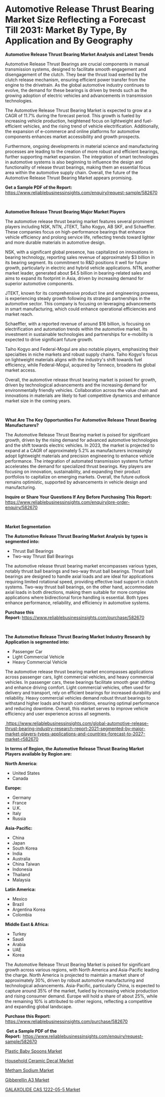 <p><h1>Automotive Release Thrust Bearing Market Size Reflecting a Forecast Till 2031: Market By Type, By Application and By Geography</h1></p><p><strong>Automotive Release Thrust Bearing Market Analysis and Latest Trends</strong></p>
<p><p>Automotive Release Thrust Bearings are crucial components in manual transmission systems, designed to facilitate smooth engagement and disengagement of the clutch. They bear the thrust load exerted by the clutch release mechanism, ensuring efficient power transfer from the engine to the drivetrain. As the global automotive industry continues to evolve, the demand for these bearings is driven by trends such as the growing adoption of electric vehicles and advancements in transmission technologies.</p><p>The Automotive Release Thrust Bearing Market is expected to grow at a CAGR of 11.7% during the forecast period. This growth is fueled by increasing vehicle production, heightened focus on lightweight and fuel-efficient vehicles, and the rising trend of vehicle electrification. Additionally, the expansion of e-commerce and online platforms for automotive components enhances market accessibility and growth prospects.</p><p>Furthermore, ongoing developments in material science and manufacturing processes are leading to the creation of more robust and efficient bearings, further supporting market expansion. The integration of smart technologies in automotive systems is also beginning to influence the design and functionality of release thrust bearings, making them an essential focus area within the automotive supply chain. Overall, the future of the Automotive Release Thrust Bearing Market appears promising.</p></p>
<p><strong>Get a Sample PDF of the Report:&nbsp;</strong> <a href="https://www.reliablebusinessinsights.com/enquiry/request-sample/582670?utm_campaign=835&utm_medium=2&utm_source=Github&utm_content=ia&utm_term=27092024&utm_id=automotive-release-thrust-bearing">https://www.reliablebusinessinsights.com/enquiry/request-sample/582670</a></p>
<p>&nbsp;</p>
<p><strong>Automotive Release Thrust Bearing Major Market Players</strong></p>
<p><p>The automotive release thrust bearing market features several prominent players including NSK, NTN, JTEKT, Taiho Kogyo, AB SKF, and Schaeffler. These companies focus on high-performance bearings that enhance vehicle efficiency and prolong service life, reflecting trends toward lighter and more durable materials in automotive design.</p><p>NSK, with a significant global presence, has capitalized on innovations in bearing technology, reporting sales revenue of approximately $3 billion in its bearing segment. Its commitment to R&D positions it well for future growth, particularly in electric and hybrid vehicle applications. NTN, another market leader, generated about $4.5 billion in bearing-related sales and aims to expand its footprint in Asia, driven by increasing demand for superior automotive components.</p><p>JTEKT, known for its comprehensive product line and engineering prowess, is experiencing steady growth following its strategic partnerships in the automotive sector. This company is focusing on leveraging advancements in smart manufacturing, which could enhance operational efficiencies and market reach.</p><p>Schaeffler, with a reported revenue of around $16 billion, is focusing on electrification and automation trends within the automotive market. Its investment in sustainable technologies and partnerships for e-mobility is expected to drive significant future growth.</p><p>Taiho Kogyo and Federal-Mogul are also notable players, emphasizing their specialties in niche markets and robust supply chains. Taiho Kogyo's focus on lightweight materials aligns with the industry's shift towards fuel efficiency, while Federal-Mogul, acquired by Tenneco, broadens its global market access.</p><p>Overall, the automotive release thrust bearing market is poised for growth, driven by technological advancements and the increasing demand for environmentally friendly vehicles. Collaboration across the value chain and innovations in materials are likely to fuel competitive dynamics and enhance market size in the coming years.</p></p>
<p>&nbsp;</p>
<p><strong>What Are The Key Opportunities For Automotive Release Thrust Bearing Manufacturers?</strong></p>
<p><p>The Automotive Release Thrust Bearing market is poised for significant growth, driven by the rising demand for advanced automotive technologies and the shift towards electric vehicles. In 2023, the market is projected to expand at a CAGR of approximately 5.2% as manufacturers increasingly adopt lightweight materials and precision engineering to enhance vehicle performance. The integration of automated transmission systems further accelerates the demand for specialized thrust bearings. Key players are focusing on innovation, sustainability, and expanding their product portfolios to capitalize on emerging markets. Overall, the future outlook remains optimistic, supported by advancements in vehicle design and manufacturing.</p></p>
<p><strong>Inquire or Share Your Questions If Any Before Purchasing This Report:</strong> <a href="https://www.reliablebusinessinsights.com/enquiry/pre-order-enquiry/582670?utm_campaign=835&utm_medium=2&utm_source=Github&utm_content=ia&utm_term=27092024&utm_id=automotive-release-thrust-bearing">https://www.reliablebusinessinsights.com/enquiry/pre-order-enquiry/582670</a></p>
<p>&nbsp;</p>
<p><strong>Market Segmentation</strong></p>
<p><strong>The Automotive Release Thrust Bearing Market Analysis by types is segmented into:</strong></p>
<p><ul><li>Thrust Ball Bearings</li><li>Two-way Thrust Ball Bearings</li></ul></p>
<p><p>The automotive release thrust bearing market encompasses various types, notably thrust ball bearings and two-way thrust ball bearings. Thrust ball bearings are designed to handle axial loads and are ideal for applications requiring limited rotational speed, providing effective load support in clutch systems. Two-way thrust ball bearings, on the other hand, accommodate axial loads in both directions, making them suitable for more complex applications where bidirectional force handling is essential. Both types enhance performance, reliability, and efficiency in automotive systems.</p></p>
<p><strong>Purchase this Report:&nbsp;</strong><a href="https://www.reliablebusinessinsights.com/purchase/582670?utm_campaign=835&utm_medium=2&utm_source=Github&utm_content=ia&utm_term=27092024&utm_id=automotive-release-thrust-bearing">https://www.reliablebusinessinsights.com/purchase/582670</a></p>
<p>&nbsp;</p>
<p><strong>The Automotive Release Thrust Bearing Market Industry Research by Application is segmented into:</strong></p>
<p><ul><li>Passenger Car</li><li>Light Commercial Vehicle</li><li>Heavy Commercial Vehicle</li></ul></p>
<p><p>The automotive release thrust bearing market encompasses applications across passenger cars, light commercial vehicles, and heavy commercial vehicles. In passenger cars, these bearings facilitate smooth gear shifting and enhance driving comfort. Light commercial vehicles, often used for delivery and transport, rely on efficient bearings for increased durability and reliability. Heavy commercial vehicles demand robust thrust bearings to withstand higher loads and harsh conditions, ensuring optimal performance and reducing downtime. Overall, this market serves to improve vehicle efficiency and user experience across all segments.</p></p>
<p><a href="https://www.reliablebusinessinsights.com/global-automotive-release-thrust-bearing-industry-research-report-2021-segmented-by-major-market-players-types-applications-and-countries-forecast-to-2027-market-r582670?utm_campaign=835&utm_medium=2&utm_source=Github&utm_content=ia&utm_term=27092024&utm_id=automotive-release-thrust-bearing">&nbsp;https://www.reliablebusinessinsights.com/global-automotive-release-thrust-bearing-industry-research-report-2021-segmented-by-major-market-players-types-applications-and-countries-forecast-to-2027-market-r582670</a></p>
<p><strong>In terms of Region, the Automotive Release Thrust Bearing Market Players available by Region are:</strong></p>
<p>
    <p> <strong> North America: </strong>
        <ul>
            <li>United States</li>
            <li>Canada</li>
        </ul>
        </p> 
    <p> <strong> Europe: </strong>
        <ul>
            <li>Germany</li>
            <li>France</li>
            <li>U.K.</li>
            <li>Italy</li>
            <li>Russia</li>
        </ul>
        </p> 
    <p> <strong> Asia-Pacific: </strong>
        <ul>
            <li>China</li>
            <li>Japan</li>
            <li>South Korea</li>
            <li>India</li>
            <li>Australia</li>
            <li>China Taiwan</li>
            <li>Indonesia</li>
            <li>Thailand</li>
            <li>Malaysia</li>
        </ul>
        </p> 
    <p> <strong> Latin America: </strong>
        <ul>
            <li>Mexico</li>
            <li>Brazil</li>
            <li>Argentina Korea</li>
            <li>Colombia</li>
        </ul>
        </p> 
    <p> <strong> Middle East & Africa: </strong>
        <ul>
            <li>Turkey</li>
            <li>Saudi</li>
            <li>Arabia</li>
            <li>UAE</li>
            <li>Korea</li>
        </ul>
    </p>
    </p>
<p><p>The Automotive Release Thrust Bearing Market is poised for significant growth across various regions, with North America and Asia-Pacific leading the charge. North America is projected to maintain a market share of approximately 30%, driven by robust automotive manufacturing and technological advancements. Asia-Pacific, particularly China, is expected to capture around 35% of the market, fueled by increasing vehicle production and rising consumer demand. Europe will hold a share of about 25%, while the remaining 10% is attributed to other regions, reflecting a competitive and expanding global landscape.</p></p>
<p><strong>Purchase this Report: </strong><a href="https://www.reliablebusinessinsights.com/purchase/582670?utm_campaign=835&utm_medium=2&utm_source=Github&utm_content=ia&utm_term=27092024&utm_id=automotive-release-thrust-bearing">https://www.reliablebusinessinsights.com/purchase/582670</a></p>
<p>&nbsp;<strong>Get a Sample PDF of the Report:&nbsp;&nbsp;</strong><a href="https://www.reliablebusinessinsights.com/enquiry/request-sample/582670?utm_campaign=835&utm_medium=2&utm_source=Github&utm_content=ia&utm_term=27092024&utm_id=automotive-release-thrust-bearing">https://www.reliablebusinessinsights.com/enquiry/request-sample/582670</a></p>
<p><strong></strong></p>
<p><p><a href="https://issuu.com/reportprime-2/docs/plastic-baby-spoons-market-size-203_a2a7e7775baf64?utm_campaign=835&utm_medium=2&utm_source=Github&utm_content=ia&utm_term=27092024&utm_id=automotive-release-thrust-bearing">Plastic Baby Spoons Market</a></p><p><a href="https://issuu.com/reportprime-2/docs/household-ceramic-decal-market-size_b228e54beaa154?utm_campaign=835&utm_medium=2&utm_source=Github&utm_content=ia&utm_term=27092024&utm_id=automotive-release-thrust-bearing">Household Ceramic Decal Market</a></p><p><a href="https://www.linkedin.com/pulse/exploring-metham-sodium-market-dynamics-global-trends-future-qfxwf?utm_campaign=835&utm_medium=2&utm_source=Github&utm_content=ia&utm_term=27092024&utm_id=automotive-release-thrust-bearing">Metham Sodium Market</a></p><p><a href="https://www.linkedin.com/pulse/future-trajectory-gibberellin-a3-market-emerging-trends-0dj0f?utm_campaign=835&utm_medium=2&utm_source=Github&utm_content=ia&utm_term=27092024&utm_id=automotive-release-thrust-bearing">Gibberellin A3 Market</a></p><p><a href="https://github.com/ryanbell8967/Market-Research-Report-List-1/blob/main/galaxolide-cas-1222-05-5-market.md?utm_campaign=835&utm_medium=2&utm_source=Github&utm_content=ia&utm_term=27092024&utm_id=automotive-release-thrust-bearing">GALAXOLIDE CAS 1222-05-5 Market</a></p></p>